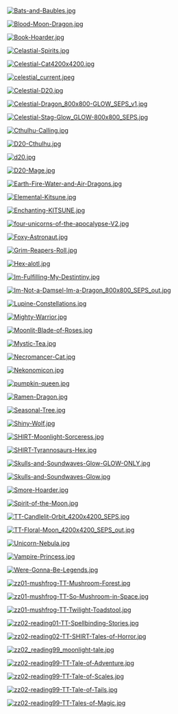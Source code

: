 [![Bats-and-Baubles.jpg](Bats-and-Baubles.jpg "Bats-and-Baubles.jpg")](https://raw.githubusercontent.com/buckmanc/Wallpapers/main/floaters/teeturtle/Bats-and-Baubles.jpg)

[![Blood-Moon-Dragon.jpg](Blood-Moon-Dragon.jpg "Blood-Moon-Dragon.jpg")](https://raw.githubusercontent.com/buckmanc/Wallpapers/main/floaters/teeturtle/Blood-Moon-Dragon.jpg)

[![Book-Hoarder.jpg](Book-Hoarder.jpg "Book-Hoarder.jpg")](https://raw.githubusercontent.com/buckmanc/Wallpapers/main/floaters/teeturtle/Book-Hoarder.jpg)

[![Celastial-Spirits.jpg](Celastial-Spirits.jpg "Celastial-Spirits.jpg")](https://raw.githubusercontent.com/buckmanc/Wallpapers/main/floaters/teeturtle/Celastial-Spirits.jpg)

[![Celestial-Cat4200x4200.jpg](Celestial-Cat4200x4200.jpg "Celestial-Cat4200x4200.jpg")](https://raw.githubusercontent.com/buckmanc/Wallpapers/main/floaters/teeturtle/Celestial-Cat4200x4200.jpg)

[![celestial_current.jpeg](celestial_current.jpeg "celestial_current.jpeg")](https://raw.githubusercontent.com/buckmanc/Wallpapers/main/floaters/teeturtle/celestial_current.jpeg)

[![Celestial-D20.jpg](Celestial-D20.jpg "Celestial-D20.jpg")](https://raw.githubusercontent.com/buckmanc/Wallpapers/main/floaters/teeturtle/Celestial-D20.jpg)

[![Celestial-Dragon_800x800-GLOW_SEPS_v1.jpg](Celestial-Dragon_800x800-GLOW_SEPS_v1.jpg "Celestial-Dragon_800x800-GLOW_SEPS_v1.jpg")](https://raw.githubusercontent.com/buckmanc/Wallpapers/main/floaters/teeturtle/Celestial-Dragon_800x800-GLOW_SEPS_v1.jpg)

[![Celestial-Stag-Glow_GLOW-800x800_SEPS.jpg](Celestial-Stag-Glow_GLOW-800x800_SEPS.jpg "Celestial-Stag-Glow_GLOW-800x800_SEPS.jpg")](https://raw.githubusercontent.com/buckmanc/Wallpapers/main/floaters/teeturtle/Celestial-Stag-Glow_GLOW-800x800_SEPS.jpg)

[![Cthulhu-Calling.jpg](Cthulhu-Calling.jpg "Cthulhu-Calling.jpg")](https://raw.githubusercontent.com/buckmanc/Wallpapers/main/floaters/teeturtle/Cthulhu-Calling.jpg)

[![D20-Cthulhu.jpg](D20-Cthulhu.jpg "D20-Cthulhu.jpg")](https://raw.githubusercontent.com/buckmanc/Wallpapers/main/floaters/teeturtle/D20-Cthulhu.jpg)

[![d20.jpg](d20.jpg "d20.jpg")](https://raw.githubusercontent.com/buckmanc/Wallpapers/main/floaters/teeturtle/d20.jpg)

[![D20-Mage.jpg](D20-Mage.jpg "D20-Mage.jpg")](https://raw.githubusercontent.com/buckmanc/Wallpapers/main/floaters/teeturtle/D20-Mage.jpg)

[![Earth-Fire-Water-and-Air-Dragons.jpg](Earth-Fire-Water-and-Air-Dragons.jpg "Earth-Fire-Water-and-Air-Dragons.jpg")](https://raw.githubusercontent.com/buckmanc/Wallpapers/main/floaters/teeturtle/Earth-Fire-Water-and-Air-Dragons.jpg)

[![Elemental-Kitsune.jpg](Elemental-Kitsune.jpg "Elemental-Kitsune.jpg")](https://raw.githubusercontent.com/buckmanc/Wallpapers/main/floaters/teeturtle/Elemental-Kitsune.jpg)

[![Enchanting-KITSUNE.jpg](Enchanting-KITSUNE.jpg "Enchanting-KITSUNE.jpg")](https://raw.githubusercontent.com/buckmanc/Wallpapers/main/floaters/teeturtle/Enchanting-KITSUNE.jpg)

[![four-unicorns-of-the-apocalypse-V2.jpg](four-unicorns-of-the-apocalypse-V2.jpg "four-unicorns-of-the-apocalypse-V2.jpg")](https://raw.githubusercontent.com/buckmanc/Wallpapers/main/floaters/teeturtle/four-unicorns-of-the-apocalypse-V2.jpg)

[![Foxy-Astronaut.jpg](Foxy-Astronaut.jpg "Foxy-Astronaut.jpg")](https://raw.githubusercontent.com/buckmanc/Wallpapers/main/floaters/teeturtle/Foxy-Astronaut.jpg)

[![Grim-Reapers-Roll.jpg](Grim-Reapers-Roll.jpg "Grim-Reapers-Roll.jpg")](https://raw.githubusercontent.com/buckmanc/Wallpapers/main/floaters/teeturtle/Grim-Reapers-Roll.jpg)

[![Hex-alotl.jpg](Hex-alotl.jpg "Hex-alotl.jpg")](https://raw.githubusercontent.com/buckmanc/Wallpapers/main/floaters/teeturtle/Hex-alotl.jpg)

[![Im-Fulfilling-My-Destintiny.jpg](Im-Fulfilling-My-Destintiny.jpg "Im-Fulfilling-My-Destintiny.jpg")](https://raw.githubusercontent.com/buckmanc/Wallpapers/main/floaters/teeturtle/Im-Fulfilling-My-Destintiny.jpg)

[![Im-Not-a-Damsel-Im-a-Dragon_800x800_SEPS_out.jpg](Im-Not-a-Damsel-Im-a-Dragon_800x800_SEPS_out.jpg "Im-Not-a-Damsel-Im-a-Dragon_800x800_SEPS_out.jpg")](https://raw.githubusercontent.com/buckmanc/Wallpapers/main/floaters/teeturtle/Im-Not-a-Damsel-Im-a-Dragon_800x800_SEPS_out.jpg)

[![Lupine-Constellations.jpg](Lupine-Constellations.jpg "Lupine-Constellations.jpg")](https://raw.githubusercontent.com/buckmanc/Wallpapers/main/floaters/teeturtle/Lupine-Constellations.jpg)

[![Mighty-Warrior.jpg](Mighty-Warrior.jpg "Mighty-Warrior.jpg")](https://raw.githubusercontent.com/buckmanc/Wallpapers/main/floaters/teeturtle/Mighty-Warrior.jpg)

[![Moonlit-Blade-of-Roses.jpg](Moonlit-Blade-of-Roses.jpg "Moonlit-Blade-of-Roses.jpg")](https://raw.githubusercontent.com/buckmanc/Wallpapers/main/floaters/teeturtle/Moonlit-Blade-of-Roses.jpg)

[![Mystic-Tea.jpg](Mystic-Tea.jpg "Mystic-Tea.jpg")](https://raw.githubusercontent.com/buckmanc/Wallpapers/main/floaters/teeturtle/Mystic-Tea.jpg)

[![Necromancer-Cat.jpg](Necromancer-Cat.jpg "Necromancer-Cat.jpg")](https://raw.githubusercontent.com/buckmanc/Wallpapers/main/floaters/teeturtle/Necromancer-Cat.jpg)

[![Nekonomicon.jpg](Nekonomicon.jpg "Nekonomicon.jpg")](https://raw.githubusercontent.com/buckmanc/Wallpapers/main/floaters/teeturtle/Nekonomicon.jpg)

[![pumpkin-queen.jpg](pumpkin-queen.jpg "pumpkin-queen.jpg")](https://raw.githubusercontent.com/buckmanc/Wallpapers/main/floaters/teeturtle/pumpkin-queen.jpg)

[![Ramen-Dragon.jpg](Ramen-Dragon.jpg "Ramen-Dragon.jpg")](https://raw.githubusercontent.com/buckmanc/Wallpapers/main/floaters/teeturtle/Ramen-Dragon.jpg)

[![Seasonal-Tree.jpg](Seasonal-Tree.jpg "Seasonal-Tree.jpg")](https://raw.githubusercontent.com/buckmanc/Wallpapers/main/floaters/teeturtle/Seasonal-Tree.jpg)

[![Shiny-Wolf.jpg](Shiny-Wolf.jpg "Shiny-Wolf.jpg")](https://raw.githubusercontent.com/buckmanc/Wallpapers/main/floaters/teeturtle/Shiny-Wolf.jpg)

[![SHIRT-Moonlight-Sorceress.jpg](SHIRT-Moonlight-Sorceress.jpg "SHIRT-Moonlight-Sorceress.jpg")](https://raw.githubusercontent.com/buckmanc/Wallpapers/main/floaters/teeturtle/SHIRT-Moonlight-Sorceress.jpg)

[![SHIRT-Tyrannosaurs-Hex.jpg](SHIRT-Tyrannosaurs-Hex.jpg "SHIRT-Tyrannosaurs-Hex.jpg")](https://raw.githubusercontent.com/buckmanc/Wallpapers/main/floaters/teeturtle/SHIRT-Tyrannosaurs-Hex.jpg)

[![Skulls-and-Soundwaves-Glow-GLOW-ONLY.jpg](Skulls-and-Soundwaves-Glow-GLOW-ONLY.jpg "Skulls-and-Soundwaves-Glow-GLOW-ONLY.jpg")](https://raw.githubusercontent.com/buckmanc/Wallpapers/main/floaters/teeturtle/Skulls-and-Soundwaves-Glow-GLOW-ONLY.jpg)

[![Skulls-and-Soundwaves-Glow.jpg](Skulls-and-Soundwaves-Glow.jpg "Skulls-and-Soundwaves-Glow.jpg")](https://raw.githubusercontent.com/buckmanc/Wallpapers/main/floaters/teeturtle/Skulls-and-Soundwaves-Glow.jpg)

[![Smore-Hoarder.jpg](Smore-Hoarder.jpg "Smore-Hoarder.jpg")](https://raw.githubusercontent.com/buckmanc/Wallpapers/main/floaters/teeturtle/Smore-Hoarder.jpg)

[![Spirit-of-the-Moon.jpg](Spirit-of-the-Moon.jpg "Spirit-of-the-Moon.jpg")](https://raw.githubusercontent.com/buckmanc/Wallpapers/main/floaters/teeturtle/Spirit-of-the-Moon.jpg)

[![TT-Candlelit-Orbit_4200x4200_SEPS.jpg](TT-Candlelit-Orbit_4200x4200_SEPS.jpg "TT-Candlelit-Orbit_4200x4200_SEPS.jpg")](https://raw.githubusercontent.com/buckmanc/Wallpapers/main/floaters/teeturtle/TT-Candlelit-Orbit_4200x4200_SEPS.jpg)

[![TT-Floral-Moon_4200x4200_SEPS_out.jpg](TT-Floral-Moon_4200x4200_SEPS_out.jpg "TT-Floral-Moon_4200x4200_SEPS_out.jpg")](https://raw.githubusercontent.com/buckmanc/Wallpapers/main/floaters/teeturtle/TT-Floral-Moon_4200x4200_SEPS_out.jpg)

[![Unicorn-Nebula.jpg](Unicorn-Nebula.jpg "Unicorn-Nebula.jpg")](https://raw.githubusercontent.com/buckmanc/Wallpapers/main/floaters/teeturtle/Unicorn-Nebula.jpg)

[![Vampire-Princess.jpg](Vampire-Princess.jpg "Vampire-Princess.jpg")](https://raw.githubusercontent.com/buckmanc/Wallpapers/main/floaters/teeturtle/Vampire-Princess.jpg)

[![Were-Gonna-Be-Legends.jpg](Were-Gonna-Be-Legends.jpg "Were-Gonna-Be-Legends.jpg")](https://raw.githubusercontent.com/buckmanc/Wallpapers/main/floaters/teeturtle/Were-Gonna-Be-Legends.jpg)

[![zz01-mushfrog-TT-Mushroom-Forest.jpg](zz01-mushfrog-TT-Mushroom-Forest.jpg "zz01-mushfrog-TT-Mushroom-Forest.jpg")](https://raw.githubusercontent.com/buckmanc/Wallpapers/main/floaters/teeturtle/zz01-mushfrog-TT-Mushroom-Forest.jpg)

[![zz01-mushfrog-TT-So-Mushroom-in-Space.jpg](zz01-mushfrog-TT-So-Mushroom-in-Space.jpg "zz01-mushfrog-TT-So-Mushroom-in-Space.jpg")](https://raw.githubusercontent.com/buckmanc/Wallpapers/main/floaters/teeturtle/zz01-mushfrog-TT-So-Mushroom-in-Space.jpg)

[![zz01-mushfrog-TT-Twilight-Toadstool.jpg](zz01-mushfrog-TT-Twilight-Toadstool.jpg "zz01-mushfrog-TT-Twilight-Toadstool.jpg")](https://raw.githubusercontent.com/buckmanc/Wallpapers/main/floaters/teeturtle/zz01-mushfrog-TT-Twilight-Toadstool.jpg)

[![zz02-reading01-TT-Spellbinding-Stories.jpg](zz02-reading01-TT-Spellbinding-Stories.jpg "zz02-reading01-TT-Spellbinding-Stories.jpg")](https://raw.githubusercontent.com/buckmanc/Wallpapers/main/floaters/teeturtle/zz02-reading01-TT-Spellbinding-Stories.jpg)

[![zz02-reading02-TT-SHIRT-Tales-of-Horror.jpg](zz02-reading02-TT-SHIRT-Tales-of-Horror.jpg "zz02-reading02-TT-SHIRT-Tales-of-Horror.jpg")](https://raw.githubusercontent.com/buckmanc/Wallpapers/main/floaters/teeturtle/zz02-reading02-TT-SHIRT-Tales-of-Horror.jpg)

[![zz02_reading99_moonlight-tale.jpg](zz02_reading99_moonlight-tale.jpg "zz02_reading99_moonlight-tale.jpg")](https://raw.githubusercontent.com/buckmanc/Wallpapers/main/floaters/teeturtle/zz02_reading99_moonlight-tale.jpg)

[![zz02-reading99-TT-Tale-of-Adventure.jpg](zz02-reading99-TT-Tale-of-Adventure.jpg "zz02-reading99-TT-Tale-of-Adventure.jpg")](https://raw.githubusercontent.com/buckmanc/Wallpapers/main/floaters/teeturtle/zz02-reading99-TT-Tale-of-Adventure.jpg)

[![zz02-reading99-TT-Tale-of-Scales.jpg](zz02-reading99-TT-Tale-of-Scales.jpg "zz02-reading99-TT-Tale-of-Scales.jpg")](https://raw.githubusercontent.com/buckmanc/Wallpapers/main/floaters/teeturtle/zz02-reading99-TT-Tale-of-Scales.jpg)

[![zz02-reading99-TT-Tale-of-Tails.jpg](zz02-reading99-TT-Tale-of-Tails.jpg "zz02-reading99-TT-Tale-of-Tails.jpg")](https://raw.githubusercontent.com/buckmanc/Wallpapers/main/floaters/teeturtle/zz02-reading99-TT-Tale-of-Tails.jpg)

[![zz02-reading99-TT-Tales-of-Magic.jpg](zz02-reading99-TT-Tales-of-Magic.jpg "zz02-reading99-TT-Tales-of-Magic.jpg")](https://raw.githubusercontent.com/buckmanc/Wallpapers/main/floaters/teeturtle/zz02-reading99-TT-Tales-of-Magic.jpg)

